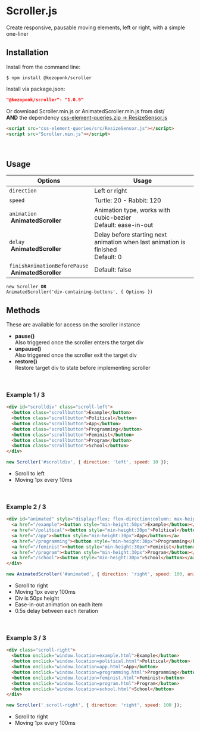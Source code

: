 # Scroller.js
Create responsive, pausable moving elements, left or right, with a simple one-liner<br>

## Installation
Install from the command line:
```shell
$ npm install @kezoponk/scroller
```
Install via package.json:
```json
"@kezoponk/scroller": "1.0.9" 
```
Or download Scroller.min.js or AnimatedScroller.min.js from dist/ <br>
**AND** the dependency <a href="https://github.com/marcj/css-element-queries/releases"> css-element-queries.zip -> ResizeSensor.js </a>
```html
<script src="css-element-queries/src/ResizeSensor.js"></script>
<script src="Scroller.min.js"></script>
```
<br>

## Usage
| Options | Usage |
| --- | --- |
| `direction` | Left or right |
| `speed` | Turtle: 20 - Rabbit: 120 |
| `animation`<br/>&nbsp;**AnimatedScroller** | Animation type, works with cubic-bezier<br>Default: ease-in-out |
| `delay`<br/>&nbsp;**AnimatedScroller** | Delay before starting next animation when last animation is finished<br>Default: 0 |
| `finishAnimationBeforePause`<br/>&nbsp;**AnimatedScroller** | Default: false |

<code>new Scroller <strong>OR</strong> AnimatedScroller('div-containing-buttons', { Options })</code>

## Methods
These are available for access on the scroller instance <br>
* **pause()** <br>
Also triggered once the scroller enters the target div <br>
* **unpause()** <br>
Also triggered once the scroller exit the target div <br>
* **restore()** <br>
Restore target div to state before implementing scroller

<br>

### Example 1 / 3

```html
<div id="scrolldiv" class="scroll-left">
  <button class="scrollbutton">Example</button>
  <button class="scrollbutton">Political</button>
  <button class="scrollbutton">App</button>
  <button class="scrollbutton">Programming</button>
  <button class="scrollbutton">Feminist</button>
  <button class="scrollbutton">Program</button>
  <button class="scrollbutton">School</button>
</div>
```
```javascript
new Scroller('#scrolldiv', { direction: 'left', speed: 10 });
```
- Scroll to left
- Moving 1px every 10ms

<br>
    
### Example 2 / 3

```html
<div id="animated" style="display:flex; flex-direction:column; max-height:100px">
  <a href="/example"><button style="min-height:50px">Example</button></a>
  <a href="/political"><button style="min-height:30px">Political</button></a>
  <a href="/app"><button style="min-height:30px">App</button></a>
  <a href="/programming"><button style="min-height:30px">Programming</button></a>
  <a href="/feminist"><button style="min-height:30px">Feminist</button></a>
  <a href="/program"><button style="min-height:30px">Program</button></a>
  <a href="/school"><button style="min-height:30px">School</button></a>
</div>
```
```javascript
new AnimatedScroller('#animated', { direction: 'right', speed: 100, animation:'linear', delay: 500 });
```
- Scroll to right
- Moving 1px every 100ms
- Div is 50px height
- Ease-in-out animation on each item
- 0.5s delay between each iteration

<br>

### Example 3 / 3

```html
<div class="scroll-right">
  <button onclick="window.location=example.html">Example</button>
  <button onclick="window.location=political.html">Political</button>
  <button onclick="window.location=app.html">App</button>
  <button onclick="window.location=programming.html">Programming</button>
  <button onclick="window.location=feminist.html">Feminist</button>
  <button onclick="window.location=program.html">Program</button>
  <button onclick="window.location=school.html">School</button>
</div>
```
```javascript
new Scroller('.scroll-right', { direction: 'right', speed: 100 });
```
- Scroll to right
- Moving 1px every 100ms

